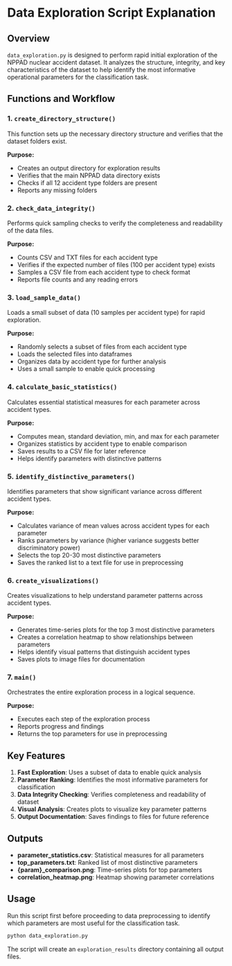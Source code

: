 # Data Exploration Script Explanation

## Overview

`data_exploration.py` is designed to perform rapid initial exploration of the NPPAD nuclear accident dataset. It analyzes the structure, integrity, and key characteristics of the dataset to help identify the most informative operational parameters for the classification task.

## Functions and Workflow

### 1. `create_directory_structure()`

This function sets up the necessary directory structure and verifies that the dataset folders exist.

**Purpose:**
- Creates an output directory for exploration results
- Verifies that the main NPPAD data directory exists
- Checks if all 12 accident type folders are present
- Reports any missing folders

### 2. `check_data_integrity()`

Performs quick sampling checks to verify the completeness and readability of the data files.

**Purpose:**
- Counts CSV and TXT files for each accident type
- Verifies if the expected number of files (100 per accident type) exists
- Samples a CSV file from each accident type to check format
- Reports file counts and any reading errors

### 3. `load_sample_data()`

Loads a small subset of data (10 samples per accident type) for rapid exploration.

**Purpose:**
- Randomly selects a subset of files from each accident type
- Loads the selected files into dataframes
- Organizes data by accident type for further analysis
- Uses a small sample to enable quick processing

### 4. `calculate_basic_statistics()`

Calculates essential statistical measures for each parameter across accident types.

**Purpose:**
- Computes mean, standard deviation, min, and max for each parameter
- Organizes statistics by accident type to enable comparison
- Saves results to a CSV file for later reference
- Helps identify parameters with distinctive patterns

### 5. `identify_distinctive_parameters()`

Identifies parameters that show significant variance across different accident types.

**Purpose:**
- Calculates variance of mean values across accident types for each parameter
- Ranks parameters by variance (higher variance suggests better discriminatory power)
- Selects the top 20-30 most distinctive parameters
- Saves the ranked list to a text file for use in preprocessing

### 6. `create_visualizations()`

Creates visualizations to help understand parameter patterns across accident types.

**Purpose:**
- Generates time-series plots for the top 3 most distinctive parameters
- Creates a correlation heatmap to show relationships between parameters
- Helps identify visual patterns that distinguish accident types
- Saves plots to image files for documentation

### 7. `main()`

Orchestrates the entire exploration process in a logical sequence.

**Purpose:**
- Executes each step of the exploration process
- Reports progress and findings
- Returns the top parameters for use in preprocessing

## Key Features

1. **Fast Exploration**: Uses a subset of data to enable quick analysis
2. **Parameter Ranking**: Identifies the most informative parameters for classification
3. **Data Integrity Checking**: Verifies completeness and readability of dataset
4. **Visual Analysis**: Creates plots to visualize key parameter patterns
5. **Output Documentation**: Saves findings to files for future reference

## Outputs

- **parameter_statistics.csv**: Statistical measures for all parameters
- **top_parameters.txt**: Ranked list of most distinctive parameters
- **{param}_comparison.png**: Time-series plots for top parameters
- **correlation_heatmap.png**: Heatmap showing parameter correlations

## Usage

Run this script first before proceeding to data preprocessing to identify which parameters are most useful for the classification task.

```bash
python data_exploration.py
```

The script will create an `exploration_results` directory containing all output files. 